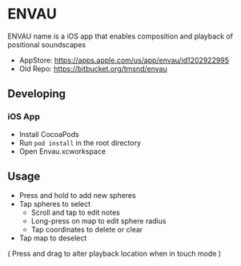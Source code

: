 # ENVAU

ENVAU name is a iOS app that enables composition and playback of positional soundscapes

- AppStore: https://apps.apple.com/us/app/envau/id1202922995
- Old Repo: https://bitbucket.org/tmsnd/envau

## Developing

### iOS App
* Install CocoaPods
* Run ```pod install``` in the root directory
* Open Envau.xcworkspace


## Usage

- Press and hold to add new spheres
- Tap spheres to select
	- Scroll and tap to edit notes
	- Long-press on map to edit sphere radius
	- Tap coordinates to delete or clear
- Tap map to deselect

( Press and drag to alter playback location when in touch mode )
